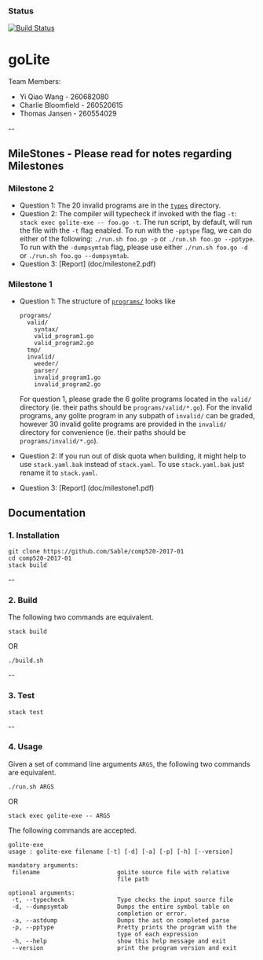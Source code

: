 ### Status
[![Build Status](https://api.travis-ci.com/yiqiaowang/comp520-2017-01.svg?token=hr7c7sHjqwUBhqrhRBYy&branch=master)](https://travis-ci.com/yiqiaowang/comp520-2017-01)

# goLite

Team Members:
* Yi Qiao Wang - 260682080
* Charlie Bloomfield - 260520615
* Thomas Jansen - 260554029


--
## MileStones - Please read for notes regarding Milestones
### Milestone 2
* Question 1: The 20 invalid programs are in the [```types```](programs/invalid/tests/) directory.
* Question 2: The compiler will typecheck if invoked with the flag ```-t```: ```stack exec golite-exe -- foo.go -t```. The run script, by default, will run the file with the ```-t``` flag enabled. To run with the ```-pptype``` flag, we can do either of the following: ```./run.sh foo.go -p``` or ```./run.sh foo.go --pptype```. To run with the ```-dumpsymtab``` flag, please use either ```./run.sh foo.go -d``` or ```./run.sh foo.go --dumpsymtab```. 
* Question 3: [Report] (doc/milestone2.pdf)


### Milestone 1
* Question 1: The structure of [```programs/```](programs/) looks like

    ```
    programs/
      valid/
        syntax/
        valid_program1.go
        valid_program2.go
      tmp/
      invalid/
        weeder/
        parser/
        invalid_program1.go
        invalid_program2.go
    ```

  For question 1, please grade the 6 golite programs located in the ```valid/``` directory (ie. their paths should be ```programs/valid/*.go```). For the invalid programs, any golite program in any subpath of ```invalid/``` can be graded, however 30 invalid golite programs are provided in the ```invalid/``` directory for convenience (ie. their paths should be ```programs/invalid/*.go```).
* Question 2: If you run out of disk quota when building, it might help to use ```stack.yaml.bak``` instead of ```stack.yaml```. To use ```stack.yaml.bak``` just rename it to ```stack.yaml```.
* Question 3: [Report] (doc/milestone1.pdf)



## Documentation
### 1. Installation
```
git clone https://github.com/Sable/comp520-2017-01
cd comp520-2017-01
stack build
```

--
### 2. Build
The following two commands are equivalent.

`stack build`

OR

`./build.sh`


--
### 3. Test
`stack test`


--
### 4. Usage
Given a set of command line arguments `ARGS`, the following two commands are equivalent.

`./run.sh ARGS`

OR

`stack exec golite-exe -- ARGS`


The following commands are accepted.

```
golite-exe
usage : golite-exe filename [-t] [-d] [-a] [-p] [-h] [--version]

mandatory arguments:
 filename                      goLite source file with relative
                               file path

optional arguments:
 -t, --typecheck               Type checks the input source file
 -d, --dumpsymtab              Dumps the entire symbol table on
                               completion or error.
 -a, --astdump                 Dumps the ast on completed parse
 -p, --pptype                  Pretty prints the program with the
                               type of each expression
 -h, --help                    show this help message and exit
 --version                     print the program version and exit
 ```
